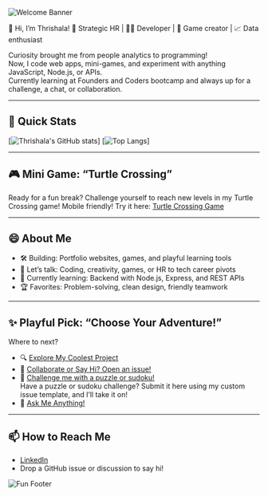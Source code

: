 ![Welcome Banner](https://readme-typing-svg.demolab.com/?lines=Hey+there!+I'm+Thrishala;HR+pro+turned+Code+Adventurer;Let's+build+and+play+together!&font=Fira%20Code&center=true&width=600&height=50)

👋 Hi, I’m Thrishala!
💼 Strategic HR | 👩‍💻 Developer | 🎲 Game creator | 📈 Data enthusiast

Curiosity brought me from people analytics to programming!  
Now, I code web apps, mini-games, and experiment with anything JavaScript, Node.js, or APIs.  
Currently learning at Founders and Coders bootcamp and always up for a challenge, a chat, or collaboration.

---

## 🚀 Quick Stats

[![Thrishala's GitHub stats](https://github-readme-stats.vercel.app/api?username=TB0515&show_icons=true&theme=radical)] 
[![Top Langs](https://github-readme-stats.vercel.app/api/top-langs/?username=TB0515&layout=compact&theme=radical)]

---

## 🎮 Mini Game: “Turtle Crossing”

Ready for a fun break? Challenge yourself to reach new levels in my Turtle Crossing game! Mobile friendly! 
Try it here: [Turtle Crossing Game](https://tb0515.github.io/Turtle-Crossing-Game/)

---

## 😄 About Me

- 🛠️ Building: Portfolio websites, games, and playful learning tools  
- 💬 Let’s talk: Coding, creativity, games, or HR to tech career pivots  
- 🌱 Currently learning: Backend with Node.js, Express, and REST APIs  
- 🏆 Favorites: Problem-solving, clean design, friendly teamwork

---

## ✨ Playful Pick: “Choose Your Adventure!”

Where to next?
- 🔍 [Explore My Coolest Project](https://github.com/TB0515/Color-Palette-Extractor)
- 🤝 [Collaborate or Say Hi? Open an issue!](https://github.com/TB0515/TB0515/issues)
- 🧩 [Challenge me with a puzzle or sudoku!](./issues/new?assignees=TB0515&labels=puzzle,sudoku,challenge&template=puzzle-challenge.md)  
Have a puzzle or sudoku challenge? Submit it here using my custom issue template, and I’ll take it on!
- 🎤 [Ask Me Anything!](https://github.com/TB0515/TB0515/discussions)

---

## 📫 How to Reach Me

- [LinkedIn](https://www.linkedin.com/in/thrishala-baskaran/)
- Drop a GitHub issue or discussion to say hi!

![Fun Footer](https://raw.githubusercontent.com/kautukkundan/Awesome-Profile-README-templates/master/images/header-1.png)

